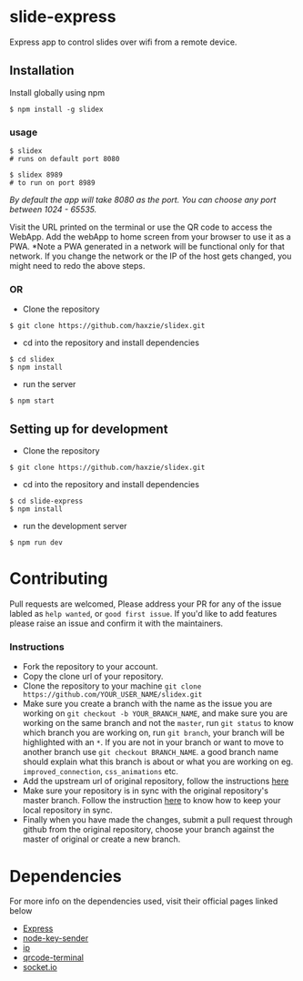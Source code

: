 # slide-express
Express app to control slides over wifi from a remote device. 

## Installation
Install globally using npm
```
$ npm install -g slidex
```

### usage
```shell
$ slidex
# runs on default port 8080
```
```shell
$ slidex 8989
# to run on port 8989
```

_By default the app will take 8080 as the port. You can choose any port between 1024 - 65535._  

Visit the URL printed on the terminal or use the QR code to access the WebApp. Add the webApp to home screen from your browser to use it as a PWA. *Note a PWA generated in a network will be functional only for that network. If you change the network or the IP of the host gets changed, you might need to redo the above steps.

### OR

- Clone the repository
```
$ git clone https://github.com/haxzie/slidex.git
```
- cd into the repository and install dependencies
```
$ cd slidex
$ npm install
```
- run the server
```
$ npm start
```
  
## Setting up for development
- Clone the repository
```
$ git clone https://github.com/haxzie/slidex.git
```
- cd into the repository and install dependencies
```
$ cd slide-express
$ npm install
```
- run the development server
```
$ npm run dev
```
# Contributing
Pull requests are welcomed, Please address your PR for any of the issue labled as `help wanted`, or `good first issue`. If you'd like to add features please raise an issue and confirm it with the maintainers.

### Instructions
- Fork the repository to your account.
- Copy the clone url of your repository.
- Clone the repository to your machine `git clone https://github.com/YOUR_USER_NAME/slidex.git`
- Make sure you create a branch with the name as the issue you are working on `git checkout -b YOUR_BRANCH_NAME`, and make sure you are working on the same branch and not the `master`, run `git status` to know which branch you are working on, run `git branch`, your branch will be highlighted with an `*`. If you are not in your branch or want to move to another branch use `git checkout BRANCH_NAME`. 
a good branch name should explain what this branch is about or what you are working on eg. `improved_connection`, `css_animations` etc.
- Add the upstream url of original repository, follow the instructions [here](https://help.github.com/articles/configuring-a-remote-for-a-fork/)
- Make sure your repository is in sync with the original repository's master branch. Follow the instruction [here](https://help.github.com/articles/syncing-a-fork/) to know how to keep your local repository in sync.
- Finally when you have made the changes, submit a pull request through github from the original repository, choose your branch against the master of original or create a new branch.

# Dependencies
For more info on the dependencies used, visit their official pages linked below
- [Express](https://github.com/expressjs/express)
- [node-key-sender](https://github.com/garimpeiro-it/node-key-sender)
- [ip](https://github.com/indutny/node-ip)
- [qrcode-terminal](https://github.com/gtanner/qrcode-terminal)
- [socket.io](https://soket.io)